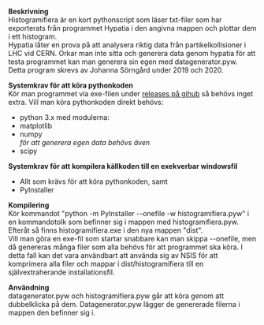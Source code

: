 **Beskrivning**  
Histogramifiera är en kort pythonscript som läser txt-filer som har exporterats från
programmet Hypatia i den angivna mappen och plottar dem i ett histogram.  
Hypatia låter en prova på att analysera riktig data från partikelkollisioner i LHC vid CERN. Orkar man inte
sitta och generera data genom hypatia för att testa programmet kan man generera sin egen med datagenerator.pyw.  
Detta program skrevs av Johanna Sörngård under 2019 och 2020.

**Systemkrav för att köra pythonkoden**  
Kör man programmet via exe-filen under [releases på gihub](https://github.com/JSorngard/histogramifiera/releases) så behövs inget extra. Vill man köra pythonkoden direkt behövs:  
- python 3.x med modulerna:  
- matplotlib  
- numpy  
*för att generera egen data behövs även*  
- scipy

**Systemkrav för att kompilera källkoden till en exekverbar windowsfil**  
- Allt som krävs för att köra pythonkoden, samt  
- PyInstaller

**Kompilering**  
Kör kommandot "python -m PyInstaller --onefile -w histogramifiera.pyw" i en kommandotolk som befinner sig i mappen med histogramifiera.pyw. Efteråt så finns histogramifiera.exe i den nya mappen "dist".  
Vill man göra en exe-fil som startar snabbare kan man skippa --onefile, men då genereras många filer som alla behövs för att programmet ska köra. I detta fall kan det vara användbart att använda sig av NSIS för att komprimera alla filer och mappar i dist/histogramifiera till en självextraherande installationsfil.

**Användning**  
datagenerator.pyw och histogramifiera.pyw går att köra genom att dubbelklicka på dem. Datagenerator.pyw lägger de genererade filerna i mappen den befinner sig i.
